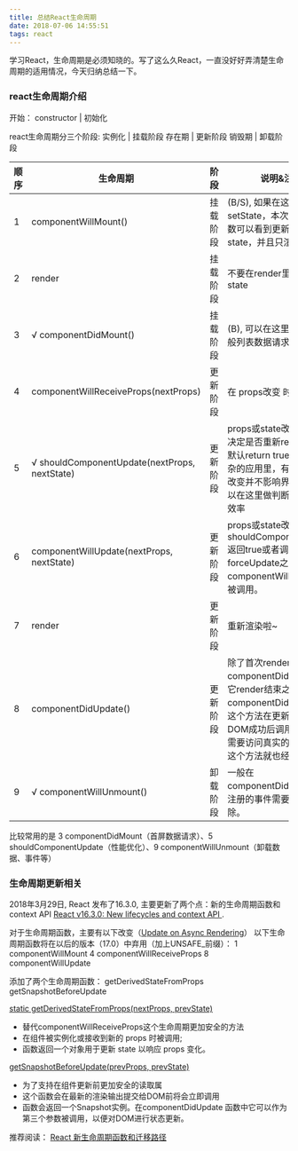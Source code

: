 ```yaml
---
title: 总结React生命周期
date: 2018-07-06 14:55:51
tags: react
---
```


学习React，生命周期是必须知晓的。写了这么久React，一直没好好弄清楚生命周期的适用情况，今天归纳总结一下。

<!--more -->
### react生命周期介绍
开始：
constructor | 初始化

react生命周期分三个阶段:
实例化 | 挂载阶段
存在期 | 更新阶段
销毁期 | 卸载阶段


顺序 | 生命周期 | 阶段 | 说明&注意
---|---|---|---
1 | componentWillMount() | 挂载阶段 | (B/S), 如果在这里调用setState，本次的render函数可以看到更新后的state，并且只渲染一次。
2 | render | 挂载阶段 | 不要在render里面修改state
3 | √ componentDidMount() | 挂载阶段 | (B), 可以在这里使用refs,一般列表数据请求在这里
4 | componentWillReceiveProps(nextProps) | 更新阶段 | 在 props改变 时 被调用
5 | √ shouldComponentUpdate(nextProps, nextState) | 更新阶段 | props或state改变时调用，决定是否重新render组件，默认return true; 在比较复杂的应用里，有一些数据的改变并不影响界面展示，可以在这里做判断，优化渲染效率
6 | componentWillUpdate(nextProps, nextState) | 更新阶段 | props或state改变时调用，shouldComponentUpdate返回true或者调用forceUpdate之后，componentWillUpdate会被调用。
7 | render | 更新阶段 | 重新渲染啦~
8 | componentDidUpdate() | 更新阶段 | 除了首次render之后调用componentDidMount，其它render结束之后都是调用componentDidUpdate。这个方法在更新真实的DOM成功后调用，当我们需要访问真实的DOM时，这个方法就也经常用到。
9 | √ componentWillUnmount() | 卸载阶段 | 一般在componentDidMount里面注册的事件需要在这里删除。


比较常用的是 3 componentDidMount（首屏数据请求）、5 shouldComponentUpdate（性能优化）、9 componentWillUnmount（卸载数据、事件等）

### 生命周期更新相关
2018年3月29日, React 发布了16.3.0, 主要更新了两个点：新的生命周期函数和context API [React v16.3.0: New lifecycles and context API
](https://reactjs.org/blog/2018/03/29/react-v-16-3.html).

对于生命周期函数，主要有以下改变（[Update on Async Rendering](https://reactjs.org/blog/2018/03/27/update-on-async-rendering.html)）
以下生命周期函数将在以后的版本（17.0）中弃用（加上UNSAFE_前缀）：
1 componentWillMount
4 componentWillReceiveProps
8 componentWillUpdate

添加了两个生命周期函数：
getDerivedStateFromProps
getSnapshotBeforeUpdate



[static getDerivedStateFromProps(nextProps, prevState)](https://reactjs.org/docs/react-component.html#static-getderivedstatefromprops)
 - 替代componentWillReceiveProps这个生命周期更加安全的方法
 - 在组件被实例化或接收到新的 props 时被调用;
 - 函数返回一个对象用于更新 state 以响应 props 变化。

[getSnapshotBeforeUpdate(prevProps, prevState)](https://link.zhihu.com/?target=https%3A//doc.react-china.org/docs/react-component.html%23getsnapshotbeforeupdate)
  - 为了支持在组件更新前更加安全的读取属
  - 这个函数会在最新的渲染输出提交给DOM前将会立即调用
  - 函数会返回一个Snapshot实例。在componentDidUpdate 函数中它可以作为第三个参数被调用，以便对DOM进行状态更新。





推荐阅读：
[React 新生命周期函数和迁移路径](https://zhuanlan.zhihu.com/p/37169569)